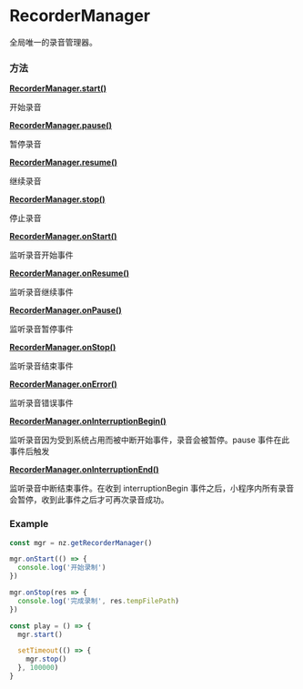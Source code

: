 # RecorderManager

全局唯一的录音管理器。

### 方法

**[RecorderManager.start()](./RecorderManager/start.md)**

开始录音

**[RecorderManager.pause()](./RecorderManager/pause.md)**

暂停录音

**[RecorderManager.resume()](./RecorderManager/resume.md)**

继续录音

**[RecorderManager.stop()](./RecorderManager/stop.md)**

停止录音

**[RecorderManager.onStart()](./RecorderManager/onStart.md)**

监听录音开始事件

**[RecorderManager.onResume()](./RecorderManager/onResume.md)**

监听录音继续事件

**[RecorderManager.onPause()](./RecorderManager/onPause.md)**

监听录音暂停事件

**[RecorderManager.onStop()](./RecorderManager/onStop.md)**

监听录音结束事件

**[RecorderManager.onError()](./RecorderManager/onError.md)**

监听录音错误事件

**[RecorderManager.onInterruptionBegin()](./RecorderManager/onInterruptionBegin.md)**

监听录音因为受到系统占用而被中断开始事件，录音会被暂停。pause 事件在此事件后触发

**[RecorderManager.onInterruptionEnd()](./RecorderManager/onInterruptionEnd.md)**

监听录音中断结束事件。在收到 interruptionBegin 事件之后，小程序内所有录音会暂停，收到此事件之后才可再次录音成功。

### Example

```ts
const mgr = nz.getRecorderManager()

mgr.onStart(() => {
  console.log('开始录制')
})

mgr.onStop(res => {
  console.log('完成录制', res.tempFilePath)
})

const play = () => {
  mgr.start()

  setTimeout(() => {
    mgr.stop()
  }, 100000)
}
```
